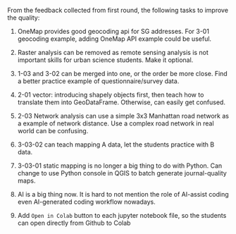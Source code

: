 From the feedback collected from first round, the following tasks to improve the quality:

1. OneMap provides good geocoding api for SG addresses. For 3-01 geocoding example, adding OneMap API example could be useful.

2. Raster analysis can be removed as remote sensing analysis is not important skills for urban science students. Make it optional.

3. 1-03 and 3-02 can be merged into one, or the order be more close. Find a better practice example of questionnaire/survey data.

4. 2-01 vector: introducing shapely objects first, then teach how to translate them into GeoDataFrame. Otherwise, can easily get confused.

4. 2-03 Network analysis can use a simple 3x3 Manhattan road network as a example of network distance. Use a complex road network in real world can be confusing.

4. 3-03-02 can teach mapping A data, let the students practice with B data.

5. 3-03-01 static mapping is no longer a big thing to do with Python. Can change to use Python console in QGIS to batch generate journal-quality maps.

6. AI is a big thing now. It is hard to not mention the role of AI-assist coding even AI-generated coding workflow nowadays.

7. Add `Open in Colab` button to each jupyter notebook file, so the students can open directly from Github to Colab